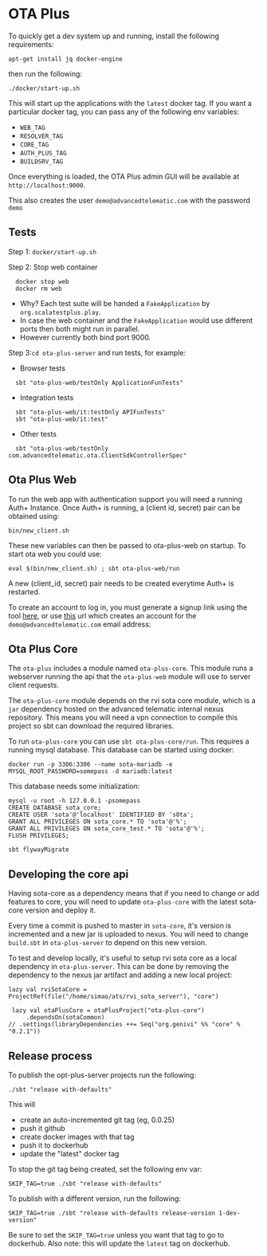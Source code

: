 # OTA Plus

To quickly get a dev system up and running, install the following requirements:

```
apt-get install jq docker-engine
```

then run the following:

```
./docker/start-up.sh
```

This will start up the applications with the `latest` docker tag. If you want a particular docker tag, you can pass any of the following env variables:

- `WEB_TAG`
- `RESOLVER_TAG`
- `CORE_TAG`
- `AUTH_PLUS_TAG`
- `BUILDSRV_TAG`

Once everything is loaded, the OTA Plus admin GUI will be available at
`http://localhost:9000`.

This also creates the user `demo@advancedtelematic.com` with the password `demo`

## Tests

Step 1: `docker/start-up.sh`

Step 2: Stop web container
```
  docker stop web
  docker rm web
```
  - Why? Each test suite will be handed a `FakeApplication` by `org.scalatestplus.play`.
  - In case the web container and the `FakeApplication` would use different ports then both might run in parallel.
  - However currently both bind port 9000.

Step 3:`cd ota-plus-server` and run tests, for example:

- Browser tests
```
  sbt "ota-plus-web/testOnly ApplicationFunTests"
```
- Integration tests
```
  sbt "ota-plus-web/it:testOnly APIFunTests"
  sbt "ota-plus-web/it:test"
```
- Other tests
```
  sbt "ota-plus-web/testOnly com.advancedtelematic.ota.ClientSdkControllerSpec"
```


## Ota Plus Web

To run the web app with authentication support you will need a running
Auth+ Instance. Once Auth+ is running, a (client id, secret) pair can
be obtained using:

    bin/new_client.sh

These new variables can then be passed to ota-plus-web on startup. To
start ota web you could use:

    eval $(bin/new_client.sh) ; sbt ota-plus-web/run

A new (client_id, secret) pair needs to be created everytime Auth+ is
restarted.

To create an account to log in, you must generate a signup link using the tool [here](https://gitlab.advancedtelematic.com/vladimir/ota-plus-invite), or use [this](http://localhost:9000/signup/eyJhbGciOiJIUzI1NiJ9.eyJuYW1lIjoiRGVtbyIsImVtYWlsIjoiZGVtb0BhZHZhbmNlZHRlbGVtYXRpYy5jb20iLCJwaG9uZV9udW1iZXIiOiJVbmtub3duIn0.RMTV1PcOWDJhwEuo1tCHpM_xC4NYpCqZNN-ZtlMLaQg) url which creates an account for the `demo@advancedtelematic.com` email address:

  


## Ota Plus Core

The `ota-plus` includes a module named `ota-plus-core`. This module
runs a webserver running the api that the `ota-plus-web` module will
use to server client requests.

The `ota-plus-core` module depends on the rvi sota core module, which
is a `jar` dependency hosted on the advanced telematic internal nexus
repository. This means you will need a vpn connection to compile this
project so sbt can download the required libraries.

To run `ota-plus-core` you can use `sbt ota-plus-core/run`. This
requires a running mysql database. This database can be started using
docker:

    docker run -p 3306:3306 --name sota-mariadb -e MYSQL_ROOT_PASSWORD=somepass -d mariadb:latest

This database needs some initialization:

    mysql -u root -h 127.0.0.1 -psomepass
    CREATE DATABASE sota_core;
    CREATE USER 'sota'@'localhost' IDENTIFIED BY 's0ta';
    GRANT ALL PRIVILEGES ON sota_core.* TO 'sota'@'%';
    GRANT ALL PRIVILEGES ON sota_core_test.* TO 'sota'@'%';
    FLUSH PRIVILEGES;

    sbt flywayMigrate

## Developing the core api

Having sota-core as a dependency means that if you need to change or
add features to core, you will need to update `ota-plus-core` with the
latest sota-core version and deploy it.

Every time a commit is pushed to master in `sota-core`, it's version is
incremented and a new jar is uploaded to nexus. You will need to
change `build.sbt` in `ota-plus-server` to depend on this new version.

To test and develop locally, it's useful to setup rvi sota core as a
local dependency in `ota-plus-server`. This can be done by removing
the dependency to the nexus jar artifact and adding a new local
project:

    lazy val rviSotaCore = ProjectRef(file("/home/simao/ats/rvi_sota_server"), "core")
    
     lazy val otaPlusCore = otaPlusProject("ota-plus-core")
         .dependsOn(sotaCommon)
    // .settings(libraryDependencies ++= Seq("org.genivi" %% "core" % "0.2.1"))

## Release process

To publish the opt-plus-server projects run the following:

```
./sbt "release with-defaults"
```

This will
- create an auto-incremented git tag (eg, 0.0.25)
- push it github
- create docker images with that tag
- push it to dockerhub
- update the "latest" docker tag

To stop the git tag being created, set the following env var:

```
SKIP_TAG=true ./sbt "release with-defaults"
```

To publish with a different version, run the following:

```
SKIP_TAG=true ./sbt "release with-defaults release-version 1-dev-version"
```

Be sure to set the `SKIP_TAG=true` unless you want that tag to go to dockerhub. Also note: this will update the `latest` tag on dockerhub.
